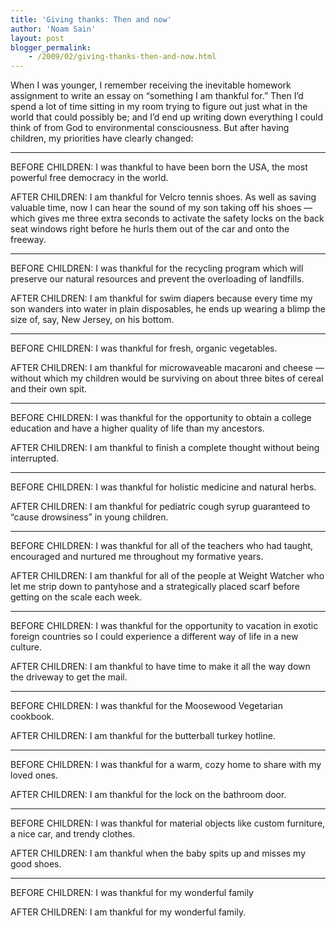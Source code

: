 ```yaml
---
title: 'Giving thanks: Then and now'
author: 'Noam Sain'
layout: post
blogger_permalink:
    - /2009/02/giving-thanks-then-and-now.html
---
```


When I was younger, I remember receiving the inevitable homework assignment to write an essay on “something I am thankful for.” Then I’d spend a lot of time sitting in my room trying to figure out just what in the world that could possibly be; and I’d end up writing down everything I could think of from God to environmental consciousness. But after having children, my priorities have clearly changed:

- - - - - -

BEFORE CHILDREN: I was thankful to have been born the USA, the most powerful free democracy in the world.

AFTER CHILDREN: I am thankful for Velcro tennis shoes. As well as saving valuable time, now I can hear the sound of my son taking off his shoes — which gives me three extra seconds to activate the safety locks on the back seat windows right before he hurls them out of the car and onto the freeway.

- - - - - -

BEFORE CHILDREN: I was thankful for the recycling program which will preserve our natural resources and prevent the overloading of landfills.

AFTER CHILDREN: I am thankful for swim diapers because every time my son wanders into water in plain disposables, he ends up wearing a blimp the size of, say, New Jersey, on his bottom.

- - - - - -

BEFORE CHILDREN: I was thankful for fresh, organic vegetables.

AFTER CHILDREN: I am thankful for microwaveable macaroni and cheese — without which my children would be surviving on about three bites of cereal and their own spit.

- - - - - -

BEFORE CHILDREN: I was thankful for the opportunity to obtain a college education and have a higher quality of life than my ancestors.

AFTER CHILDREN: I am thankful to finish a complete thought without being interrupted.

- - - - - -

BEFORE CHILDREN: I was thankful for holistic medicine and natural herbs.

AFTER CHILDREN: I am thankful for pediatric cough syrup guaranteed to “cause drowsiness” in young children.

- - - - - -

BEFORE CHILDREN: I was thankful for all of the teachers who had taught, encouraged and nurtured me throughout my formative years.

AFTER CHILDREN: I am thankful for all of the people at Weight Watcher who let me strip down to pantyhose and a strategically placed scarf before getting on the scale each week.

- - - - - -

BEFORE CHILDREN: I was thankful for the opportunity to vacation in exotic foreign countries so I could experience a different way of life in a new culture.

AFTER CHILDREN: I am thankful to have time to make it all the way down the driveway to get the mail.

- - - - - -

BEFORE CHILDREN: I was thankful for the Moosewood Vegetarian cookbook.

AFTER CHILDREN: I am thankful for the butterball turkey hotline.

- - - - - -

BEFORE CHILDREN: I was thankful for a warm, cozy home to share with my loved ones.

AFTER CHILDREN: I am thankful for the lock on the bathroom door.

- - - - - -

BEFORE CHILDREN: I was thankful for material objects like custom furniture, a nice car, and trendy clothes.

AFTER CHILDREN: I am thankful when the baby spits up and misses my good shoes.

- - - - - -

BEFORE CHILDREN: I was thankful for my wonderful family

AFTER CHILDREN: I am thankful for my wonderful family.